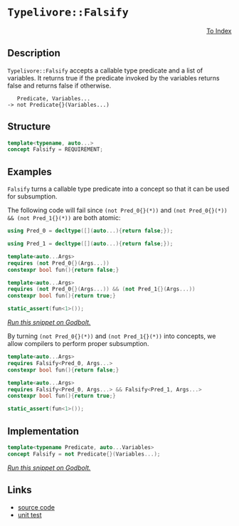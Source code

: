 <!-- Copyright 2024 Feng Mofan
SPDX-License-Identifier: Apache-2.0 -->

# `Typelivore::Falsify`

<p style='text-align: right;'><a href="../../../index.md#conceptualizations-2">To Index</a></p>

## Description

`Typelivore::Falsify` accepts a callable type predicate and a list of variables.
It returns true if the predicate invoked by the variables returns false and returns false if otherwise.

<pre><code>   Predicate, Variables...
-> not Predicate{}(Variables...)</code></pre>

## Structure

```C++
template<typename, auto...>
concept Falsify = REQUIREMENT;
```

## Examples

`Falsify` turns a callable type predicate into a concept so that it can be used for subsumption.

The following code will fail since `(not Pred_0{}(*))` and `(not Pred_0{}(*)) && (not Pred_1{}(*))` are both atomic:

```C++
using Pred_0 = decltype([](auto...){return false;});

using Pred_1 = decltype([](auto...){return false;});

template<auto...Args>
requires (not Pred_0{}(Args...))
constexpr bool fun(){return false;}

template<auto...Args>
requires (not Pred_0{}(Args...)) && (not Pred_1{}(Args...))
constexpr bool fun(){return true;}

static_assert(fun<1>());
```

[*Run this snippet on Godbolt.*](https://godbolt.org/#z:OYLghAFBqd5QCxAYwPYBMCmBRdBLAF1QCcAaPECAMzwBtMA7AQwFtMQByARg9KtQYEAysib0QXACx8BBAKoBnTAAUAHpwAMvAFYTStJg1DIApACYAQuYukl9ZATwDKjdAGFUtAK4sGIMwCspK4AMngMmAByPgBGmMQSAMykAA6oCoRODB7evv5BaRmOAmER0SxxCVzJdpgOWUIETMQEOT5%2BgbaY9sUMjc0EpVGx8Um2TS1teZ0KE4PhwxWj1QCUtqhexMjsHF4ZRgDUysSY6AD6GgcmiQAiB1jItAQAnimYECYBVgE3EExeRAAdMCViYAOwWE4ETYMA5UMRKa5WME3UGJKwaACCJixe3CwCOJ3OXCut3udSer3en2%2Bv3%2BQJB4MhmGhxFh8NoiPR4NRSJx2KxBEwLBSBiF1zc9NQwMBmOIwAU12w/JOAEcvHgTgoDhAGKgCITThcmTyIHKFTKVqCsWgGLNMKoUsQDjFUJ44V4GBBQRCoTC4QjMHyUfz%2BUKRWKg4lJQDpcDzYrEsqsWqNVqdXqDccjRoTSizfKFJaVlczAA2cxljP6w3EvO/BPF/m2%2B2O52u91UT3epl%2BtkHAjELxR5E3UNY2ZMRzIM5MBRKFrUT0SrhK71oiwcNa0TgBXh%2BDhaUioThuazWA4KDZbTClxI8UgETRbtYAaxAATLgIAHGWpAEwTLSQAE5EkAsxkh3DhJF4FgJA0DRSAPI8Tw4XgFBARCn0PLdSDgWAYEQEANgIFIAXISg0BFOh4kiVgdlUX8AFogIOYBkGQA4pEBMxeFOQgSDwdA9H4QQRDEdgpBkQRFBUdQcNIXQuFIAB3YgmBSTgeG3Xd92fY9OAAeQBMiDVQKgDkYssWMkNiOK4yQeJ1DxqPoZ1zHvFZeGwrQ1ggJAqJSGiyAoCBAuCkBgCkMw%2BDoIViAwiAYn0mJwmaZ4tN4VLmGIZ5DJibQ6mwh8qLYQRDIYWgMoUrAYi8YBJVoTlMtILAWEMYBxBqzUirwAA3TAMIUh06gBHYH3CIUoKPWg8BidTco8LB9MHPA4O4XgBuIV0lBuYUOtmoxnzWKgDAVAA1PBMBUwy3gPB9ROEURxCkx7ZLUfSlP0DqUHPSx9DmjDIDWVAUl6IamNmdBrhuUxLGsMwUK24ghMG%2BA1lqepnAgVwpj8ZTQgWcpKj0QpMgEPHSfScmGCGYnli6HoGjmSnlMx3p%2BhaOmRiqcYBlZvmuaJnmJAx69tlF/RdKQ/TUMs5jWPYzjuLMHVcAE9yIK4LzH2OtYEEwJgsASb1SHfSREkBUCwUkDRJDMSQywQz9gKl6DYJAe9AT/Mtv2A78uDLAJJC4AJQLLGWFNQ9DMN1nC/MI/ziJM8jQvCty6LYThmhYPqwSYpgDkeDquOAwEuEBI9%2BKIFHhOUx7xJe6Q3qUD6FN0GK1I0zKdI4PdI5QoyU7Miyc7zgui4MQ4uDLivLggFygrcu8zB1nzcKT9P4gosLUFc0Yx/z4ujBnrhEJoJ54kS5KFOy9KWrv3L8sKhwWtKxgCAqqr9Nq%2BrGuajarV9pGC6kefAJx6gDSGlXVQo0hQtUmt0fSs15rpSWjsI8q11oPi2jtTAe12ogPxMdPgZ0FCXWurdRgLUG7PUks3WQ715JHg7t9I6cMrD/RQUDU2oNwacEhgQaGtwOEIyRvEWuaNgaM16tjXGnh2h6EJmUEWykya9AFuorI3Mli83ZszfmCi8hs26LIvocwdEkzZizIx%2BNBbzBUboyWV5NgS21m7fuyFeBy0PhPY%2BBIZ7l0rmrfANc7za28nrUgBsjajFNlBGCpA4KJDLnbMEYcwRgkSPbR2IcB7eM4DHLCJD8JERIqZHeW9iCZx2DnViLAFB9U4n1QJkZZh8VCYJOu0knoSQkAwmSrdmE6E9qpdSmkNq908bLIepEAQHHMgcOptkGlNIOC0subSDQLz3kveId5EhrxKQFXZwVKmnLciAJpKQUhnA2WcLZs5iAsCArFS%2BCVKA3yPI/aqD4fnPyKm/PeZVP6VWqmAzAdUGpiAAQ%2BNqB0MG8HAb1KB%2BkRrIDGggwQSCFIoIWs8dBK0UbYM2vEPBBCDrEPjqQpgF0ro3TujQ2Qjd6E9KYZ9UZU9jB/RsNw9Gx4wZZCGgAeihr9eGlhEbeORqjHhGNTFYz8DjBg7hbFKJVZYhmWiKZqrUdTXomq9EKo5jY3Idj9ECE5g4xYVj7EC0nELRxVixauMklMvSUdOBLOefUxpzTWlTkGts9WYSPIRLjr5fWhtjaUF7okuCZgy6JESAEAIdsz4aGTYBb8%2BSDJoVsLHdeVozYgAtuXRI35g4QTTWWCCgE3aJA9YPfNRbe68VzdHCNL5SBbQyM4SQQA)

By turning `(not Pred_0{}(*))` and `(not Pred_1{}(*))` into concepts, we allow compilers to perform proper subsumption.

```C++
template<auto...Args>
requires Falsify<Pred_0, Args...>
constexpr bool fun(){return false;}

template<auto...Args>
requires Falsify<Pred_0, Args...> && Falsify<Pred_1, Args...>
constexpr bool fun(){return true;}

static_assert(fun<1>());
```

## Implementation

```C++
template<typename Predicate, auto...Variables>
concept Falsify = not Predicate{}(Variables...);
```

[*Run this snippet on Godbolt.*](https://godbolt.org/#z:OYLghAFBqd5QCxAYwPYBMCmBRdBLAF1QCcAaPECAMzwBtMA7AQwFtMQByARg9KtQYEAysib0QXACx8BBAKoBnTAAUAHpwAMvAFYTStJg1DIApACYAQuYukl9ZATwDKjdAGFUtAK4sGISQCcpK4AMngMmAByPgBGmMQgZqQADqgKhE4MHt6%2B/kGp6Y4CYRHRLHEJSXaYDplCBEzEBNk%2BfoG2mPZFDPWNBCVRsfGJtg1NLbntCmP94YPlw2YAlLaoXsTI7BwEmCzJBjsmAMxuBACeyYysmADUysSY%2BKI7pDdMXkQAdN8Aao14TBi9AUx2wJg0AEE0AxNskCDcAGJidJUM43Y4AERuDFQ8Pujzwz0wJgA7FYSRiIH9iACgZgFN9PktjlZIeCIQB6ABUPN5fP5HPZ3N5NwAKvSCAobnzBZDhfyFTzZRD2V50kY7g90AB9DToo5YrDIWjnS4QEwAVisFsp7y%2B32ZZIeBHWDBuVGRxKO5IxzO97NV6uAmse2q4%2BsNNRNF0w5qtlttH1QjMdFmdrvdnpZpN92bZkJ2ewOXrcduT3whxGAIKOYMhDwAjl48A8pUjaCizsc3PidRpXpXq4zQezodNMKpksQbjFUJ53V4GBBU%2BniG6PR2vT6AwXdvsmIcTmXGYOa3XK5gmy36YjkXhUd3e7qB1WGd9QeizAA2cxf28d%2B8uxOJ8uBfId31rUcBHHSdp1necqEXZdSTTTAXTXG4CGILwtxzHcIWmA9CW1JgFCUJpqEXbsuFBZc/QsDgVloTgLV4PwOC0UhUE4NxrGsG4FDWDZbnMI4eFIAhNEYlYAGsQAtSRPg0SQuBJI4NAtDRvy/MwAA5dP0ThJF4FgJA0ft2M47iOF4BQQH7SSOMY0g4FgGBEBANYCGSD5yEoNA9joeJImuThVF0r8AFov0kG5gGQZAbikT4zF4AkiBpdA9H4QQRDEdgpBkQRFBUdQnNIXRQIAd2IJhkk4HgmJYtipK4zgAHkPh8%2BFUCoG5wqimK4oSpLFLMG4IA8QL6GnUSuCWXhHK0FYICQALkiCsgKAgdbNpAYApCSGgTXiOyIBiVqYnCRozga3gruYYgznamJtBqRzxICthBHahhaFu8qsBiLxgFLWgOzu0gsBYQxgHEQHr1qAA3elWonGoPi2cTwh2ZjytoPAYlqp6PCwVqsLwUzuF4FHiFnJQMV2WGCaMKSVioAxqx%2BPBMCq9rLnY8ScuEURxEK4WSrUVrKv0WGUD4yx9EJuzIBWVA4UyOyOEi6Z0ExUxLGsMwrNpzLUdVjoukyFwGHcTxWj0UI5jKCo9AKDIBAmPxQPd7oBhd4ZQOqWoBF6cZ7dyIPOneuoZn9oYEiDmYvb0QimnjhZE5WQT1k2CQmo4VjSEs3hrP6iLoti%2BLEuS8aIFwQgSE/MSFoktmVgQTAmCwBJl1IOTJCOT4AiOElJGUsxJC/cyLS/II8eM0hTLEz4vy4L9dICXT14UrgLRHr9i9a6zbPstunJW9zVs8rrfO23aZpCthOEaFgkZJSKmBuY1YaSgJPi4EpNK%2BAMp4CyqBYWeUxbSAlkoKW5VdBJBqnVO6Bci4lzahwTq3kPg3F6m8Ygb8P5fx/hqLg/9AF6kmqgaa8Rm7LEWmzFya0aEbRmn5HarC9qv3fpFUhB0AhcH7MdHYxAzoXXKg9G6kMpFPRem9BwkMvqMAIL9f6rUgYgzBhDamUMmZGHhpxfADxkao3KujZAmNIY406K1AmRMbqky2JxCmVNxK03ppgRmMMDHhFABfPgnMFDc15vzRgkNIGiwKjA2QksyqcUQbLVmBsrCK3sSrPu6tuhax1gQPWBoUlGxNvEM2GTs7RxDn4CArgU6gSdqUBObs0geyyBHb2KRml%2B2do0qOVtQ7JzaanCp3Qw6zAaZnVOAycjtLTmM%2BYrt5qrFzgVNBLVyplx4cQ7%2BBgyEUKUhNBuGVm7zUYRfDuXce6UALovZe/9lIkn3iSNSkhJ4xVAhgk%2Btgz5LWcq5DyXluocIfsFUKHBX5DRYAoJGiUkbkM%2BMWaYwDG6ZWyrIKB0SiryDgfEnQIAjikGQfVamqyj7rI6rfHqfVwWxUhdCm4sL/4IvhNQ2hs0zBHCOK3H5K0WGsqBVwmaIBoXJGSNqBl2omUkUITFPgdBRHiMutdJ6MilXPVeu9JRNDvqqL%2BgDIxmBgagzEDo8S0NmbON4MYmOKMtacQsVY3RNi8acXscTM4TjyY0jcTTeInjvHMz8UwjmTAuY8z5gLCJaKokSBicVbF0s8VJOMArGw6T4Bqw1tBTgHJdby0NpYY2pdTZgPNn3YO3QbZ22mY7W2GcFkdMKJkWpDaWl1sDpbGO/S%2BjNvLbHPobbE6jG7YMpO/bukTMWTnYS%2BdDKFzWVZTgBCWAQqhTCuFTKDkgKbnNLl7dSCd27sMPuC8TKJH/hyi0mkVLmQ5SSDepKF02S%2BQ5PdA8LTDwtLpb8ARAhqVHlwfFeMjjztLpwU5y0C6pQfaBp93KVi03SM4SQQA)

## Links

- [source code](../../../../conceptrodon/typelivore/concepts/falsify.hpp)
- [unit test](../../../../tests/unit/concepts/typelivore/falsify.test.hpp)
